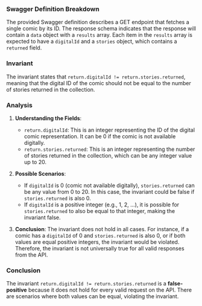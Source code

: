 ### Swagger Definition Breakdown
The provided Swagger definition describes a GET endpoint that fetches a single comic by its ID. The response schema indicates that the response will contain a `data` object with a `results` array. Each item in the `results` array is expected to have a `digitalId` and a `stories` object, which contains a `returned` field.

### Invariant
The invariant states that `return.digitalId != return.stories.returned`, meaning that the digital ID of the comic should not be equal to the number of stories returned in the collection.

### Analysis
1. **Understanding the Fields**:
   - `return.digitalId`: This is an integer representing the ID of the digital comic representation. It can be 0 if the comic is not available digitally.
   - `return.stories.returned`: This is an integer representing the number of stories returned in the collection, which can be any integer value up to 20.

2. **Possible Scenarios**:
   - If `digitalId` is 0 (comic not available digitally), `stories.returned` can be any value from 0 to 20. In this case, the invariant could be false if `stories.returned` is also 0.
   - If `digitalId` is a positive integer (e.g., 1, 2, ...), it is possible for `stories.returned` to also be equal to that integer, making the invariant false.

3. **Conclusion**: The invariant does not hold in all cases. For instance, if a comic has a `digitalId` of 0 and `stories.returned` is also 0, or if both values are equal positive integers, the invariant would be violated. Therefore, the invariant is not universally true for all valid responses from the API.

### Conclusion
The invariant `return.digitalId != return.stories.returned` is a **false-positive** because it does not hold for every valid request on the API. There are scenarios where both values can be equal, violating the invariant.
